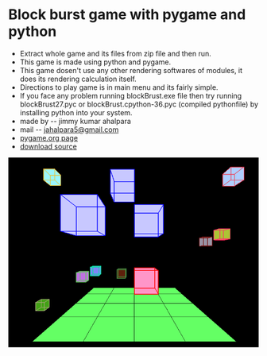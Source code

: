 # Block burst game with pygame and python
* Extract whole game and its files from zip file and then run.
* This game is made using python and pygame. 
* This game dosen't use any other rendering softwares of modules, it does its rendering calculation itself. 
* Directions to play game is in main menu and its fairly simple.
* If you face any problem running blockBrust.exe file then try running blockBrust27.pyc or blockBrust.cpython-36.pyc (compiled pythonfile) by installing python into your system.
* made by -- jimmy kumar ahalpara
* mail -- jahalpara5@gmail.com
* [pygame.org page](https://pygame.org/project/3592/5679)
* [download source](https://drive.google.com/open?id=1C4ZkS0NyI_sVHs4S6MctxOYu_ZaJahIn)

![Screenshot](https://github.com/jimmyahalpara/block-burst/blob/master/Captur2e.PNG)
